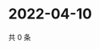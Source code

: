 # 2022-04-10

共 0 条

<!-- BEGIN WEIBO -->
<!-- 最后更新时间 Sun Apr 10 2022 02:18:15 GMT+0800 (China Standard Time) -->

<!-- END WEIBO -->
